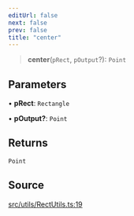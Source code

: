 ```yaml
---
editUrl: false
next: false
prev: false
title: "center"
---
```


> **center**(`pRect`, `pOutput`?): `Point`

## Parameters

• **pRect**: `Rectangle`

• **pOutput?**: `Point`

## Returns

`Point`

## Source

[src/utils/RectUtils.ts:19](https://github.com/relishinc/dill-pixel/blob/10f512f7f577ca5e74162827f11215b28df5ca97/src/utils/RectUtils.ts#L19)
